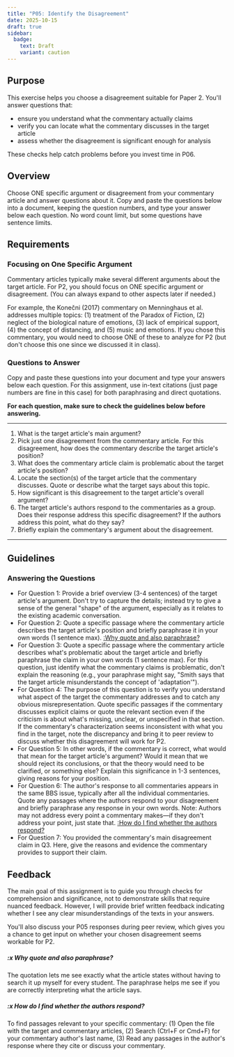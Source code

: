 ```yaml
---
title: "P05: Identify the Disagreement"
date: 2025-10-15
draft: true
sidebar:
  badge:
    text: Draft
    variant: caution
---
```


## Purpose

This exercise helps you choose a disagreement suitable for Paper 2. You'll answer questions that:

- ensure you understand what the commentary actually claims
- verify you can locate what the commentary discusses in the target article
- assess whether the disagreement is significant enough for analysis

These checks help catch problems before you invest time in P06.

## Overview

Choose ONE specific argument or disagreement from your commentary article and answer questions about it. Copy and paste the questions below into a document, keeping the question numbers, and type your answer below each question. No word count limit, but some questions have sentence limits.

## Requirements

### Focusing on One Specific Argument

Commentary articles typically make several different arguments about the target article. For P2, you should focus on ONE specific argument or disagreement. (You can always expand to other aspects later if needed.)

For example, the Konečni (2017) commentary on Menninghaus et al. addresses multiple topics: (1) treatment of the Paradox of Fiction, (2) neglect of the biological nature of emotions, (3) lack of empirical support, (4) the concept of distancing, and (5) music and emotions. If you chose this commentary, you would need to choose ONE of these to analyze for P2 (but don't choose this one since we discussed it in class).

### Questions to Answer

Copy and paste these questions into your document and type your answers below each question. For this assignment, use in-text citations (just page numbers are fine in this case) for both paraphrasing and direct quotations.

**For each question, make sure to check the guidelines below before answering.**

---

1. What is the target article's main argument?
2. Pick just one disagreement from the commentary article. For this disagreement, how does the commentary describe the target article's position?
3. What does the commentary article claim is problematic about the target article's position?
4. Locate the section(s) of the target article that the commentary discusses. Quote or describe what the target says about this topic.
5. How significant is this disagreement to the target article's overall argument?
6. The target article's authors respond to the commentaries as a group. Does their response address this specific disagreement? If the authors address this point, what do they say?
7. Briefly explain the commentary's argument about the disagreement.

---

## Guidelines

### Answering the Questions

- For Question 1: Provide a brief overview (3-4 sentences) of the target article's argument. Don't try to capture the details; instead try to give a sense of the general "shape" of the argument, especially as it relates to the existing academic conversation.
- For Question 2: Quote a specific passage where the commentary article describes the target article's position and briefly paraphrase it in your own words (1 sentence max). [:Why quote and also paraphrase?](#x-why-quote-and-also-paraphrase)
- For Question 3: Quote a specific passage where the commentary article describes what's problematic about the target article and briefly paraphrase the claim in your own words (1 sentence max). For this question, just identify what the commentary claims is problematic, don't explain the reasoning (e.g., your paraphrase might say, "Smith says that the target article misunderstands the concept of 'adaptation'").
- For Question 4: The purpose of this question is to verify you understand what aspect of the target the commentary addresses and to catch any obvious misrepresentation. Quote specific passages if the commentary discusses explicit claims or quote the relevant section even if the criticism is about what's missing, unclear, or unspecified in that section. If the commentary's characterization seems inconsistent with what you find in the target, note the discrepancy and bring it to peer review to discuss whether this disagreement will work for P2.
- For Question 5: In other words, if the commentary is correct, what would that mean for the target article's argument? Would it mean that we should reject its conclusions, or that the theory would need to be clarified, or something else? Explain this significance in 1-3 sentences, giving reasons for your position.
- For Question 6: The author's response to all commentaries appears in the same BBS issue, typically after all the individual commentaries. Quote any passages where the authors respond to your disagreement and briefly paraphrase any response in your own words. Note: Authors may not address every point a commentary makes—if they don't address your point, just state that. [:How do I find whether the authors respond?](#x-how-do-I-find-whether-the-authors-respond)
- For Question 7: You provided the commentary's main disagreement claim in Q3. Here, give the reasons and evidence the commentary provides to support their claim.

## Feedback

The main goal of this assignment is to guide you through checks for comprehension and significance, not to demonstrate skills that require nuanced feedback. However, I will provide brief written feedback indicating whether I see any clear misunderstandings of the texts in your answers.

You'll also discuss your P05 responses during peer review, which gives you a chance to get input on whether your chosen disagreement seems workable for P2.

##### :x Why quote and also paraphrase?

The quotation lets me see exactly what the article states without having to search it up myself for every student. The paraphrase helps me see if you are correctly interpreting what the article says.

##### :x How do I find whether the authors respond?

To find passages relevant to your specific commentary: (1) Open the file with the target and commentary articles, (2) Search (Ctrl+F or Cmd+F) for your commentary author's last name, (3) Read any passages in the author's response where they cite or discuss your commentary.
